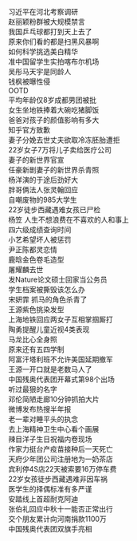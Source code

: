 习近平在河北考察调研  
赵丽颖粉群被大规模禁言  
我国乒乓球都打到天上去了  
原来你们看的都是扫黑风暴啊  
如何科学挑选美白精华  
准中国留学生实拍喀布尔机场  
吴彤马天宇是同龄人  
钱枫被曝性侵  
OOTD  
平均年龄仅8岁成都男团被批  
女生坐地铁捧着大碗吃猪脚饭  
爸爸对孩子的颜值影响有多大  
知乎官方致歉  
妻子分娩去世丈夫欲取冷冻胚胎遭拒  
22岁女子7万将儿子卖给医疗公司  
妻子的新世界官宣  
任豪新剧妻子的新世界杀青照  
杨洋演的于途后劲好大  
胖哥俩法人张灵翰回应  
自嘲废物的985大学生  
22岁徒步西藏遇难女孩已尸检  
杨笠 人生不想浪费在不喜欢的人和事上  
四六级成绩查询时间  
小艺希望坏人被惩罚  
尹正陈都灵恋情  
鹿晗金色卷毛造型  
屠耀麟去世  
发Nature论文硕士回家当公务员  
学生档案被撕毁该怎么办  
宋妍霏 抓马的角色杀青了  
王源紫色挑染发型  
上海地铁回应两女子互相掌掴厮打  
陶勇提醒儿童近视4类表现  
马龙比心全身照  
原来还有五四学制  
阿富汗塔利班不允许美国延期撤军  
王源一开口就是老数马人了  
中国残奥代表团开幕式第98个出场  
听过最狠的名字  
邓伦简陋走廊10分钟抓拍大片  
微博发布热搜半年报  
老一辈对睡平头的执念  
去上海精神卫生中心看个画展  
辣目洋子生日祝福内卷现场  
作家力挺台产疫苗接种后一天死亡  
天府少年团公司注册地为一奶茶店  
宾利停4S店22天被索要16万停车费  
22岁女孩徒步西藏遇难非因车祸  
医学生的择偶标准有多严谨  
安踏线上首超耐克阿迪  
张伯礼回应中秋十一能否正常出行  
交个朋友累计向河南捐款1100万  
中国残奥代表团双旗手亮相  
